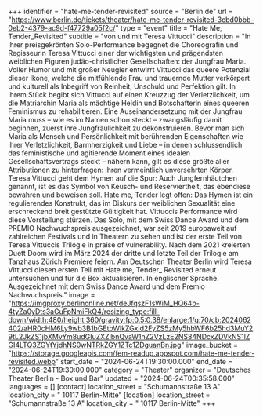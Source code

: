 +++
identifier = "hate-me-tender-revisited"
source = "Berlin.de"
url = "https://www.berlin.de/tickets/theater/hate-me-tender-revisited-3cbd0bbb-0eb2-4379-ac9d-f47729a05f2c/"
type = "event"
title = "Hate Me, Tender_Revisited"
subtitle = "von und mit Teresa Vittucci"
description = "In ihrer preisgekrönten Solo-Performance begegnet die Choreografin und Regisseurin Teresa Vittucci einer der wichtigsten und prägendsten weiblichen Figuren judäo-christlicher Gesellschaften: der Jungfrau Maria.
Voller Humor und mit großer Neugier entwirrt Vittucci das queere  Potenzial dieser Ikone, welche die mitfühlende Frau und trauernde  Mutter verkörpert und kulturell als Inbegriff von Reinheit, Unschuld  und Perfektion gilt. In ihrem Stück begibt sich Vittucci auf einen  Kreuzzug der Verletzlichkeit, um die Matriarchin Maria als mächtige  Heldin und Botschafterin eines queeren Feminismus zu rehabilitieren.
Eine Auseinandersetzung mit der Jungfrau Maria muss – wie es im Namen  schon steckt – zwangsläufig damit beginnen, zuerst ihre  Jungfräulichkeit zu dekonstruieren. Bevor man sich Maria als Mensch und  Persönlichkeit mit berührenden Eigenschaften wie ihrer  Verletzlichkeit, Barmherzigkeit und Liebe – in denen schlussendlich das  feministische und agitierende Moment eines idealen Gesellschaftsvertrags  steckt – nähern kann, gilt es diese größte aller Attributionen zu  hinterfragen: ihren vermeintlich unversehrten Körper.
Teresa Vittucci geht dem Hymen auf die Spur: Auch Jungfernhäutchen  genannt, ist es das Symbol von Keusch- und Reserviertheit, das ebendiese  bewahren und beweisen soll. Hate me, Tender legt offen: Das  Hymen ist ein regulierendes Konstrukt, das im Diskurs der weiblichen  Sexualität eine erschreckend breit gestützte Gültigkeit hat.  Vittuccis Performance wird diese Vorstellung stürzen.
Das Solo, mit dem Swiss Dance Award und dem PREMIO Nachwuchspreis  ausgezeichnet, war seit 2019 europaweit auf zahlreichen Festivals und in  Theatern zu sehen und ist der erste Teil von Teresa Vittuccis Trilogie in praise of vulnerability.  Nach dem 2021 kreierten Duett Doom wird im März 2024 der dritte und  letzte Teil der Trilogie am Tanzhaus Zürich Premiere feiern. Am  Deutschen Theater Berlin wird Teresa Vittucci diesen ersten Teil mit Hate me, Tender_ Revisited erneut untersuchen und für die Box aktualisieren.
In englischer Sprache.
Ausgezeichnet mit dem Swiss Dance Award und dem Premio Nachwuchspreis."
image = "https://imgproxy.berlinonline.net/deJfqszF1sWiM_HQ64b-4tyZa0yDts3aGuFpNmiFkQ4/resizing_type:fill-down/width:480/height:360/gravity:fp:0.5:0.38/enlarge:1/q:70/cb:2024062402/aHR0cHM6Ly9wb3B1bGEtbWlkZGxld2FyZS5zMy5hbWF6b25hd3MuY29tL2JkZS1jbXMvYm8udGIuZXZlbnQvaW1hZ2VzLzE2NS84NDcxZDVkNS1lZGI4LTQ3ZGYtYjdhNS0wNTRkZGY1ZTc1ZDguanBn.jpg"
image_bucket = "https://storage.googleapis.com/fem-readup.appspot.com/hate-me-tender-revisited.webp"
start_date = "2024-06-24T19:30:00.000"
end_date = "2024-06-24T19:30:00.000"
category = "Theater"
organizer = "Deutsches Theater Berlin - Box und Bar"
updated = "2024-06-24T00:35:58.000"
languages = []
[contact]
location_street = "Schumannstraße 13 A"
location_city = " 10117 Berlin-Mitte"
[location]
location_street = "Schumannstraße 13 A"
location_city = " 10117 Berlin-Mitte"
+++